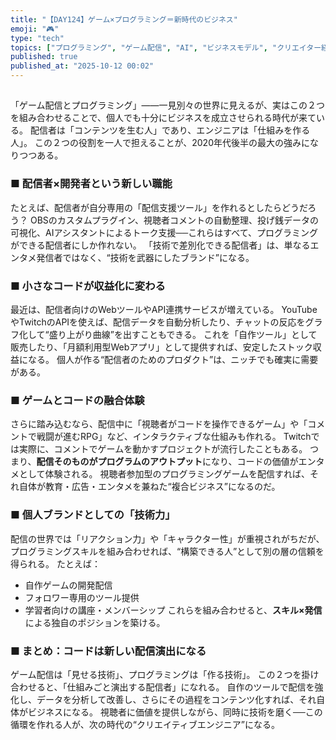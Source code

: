 ```yaml
---
title: "【DAY124】ゲーム×プログラミング＝新時代のビジネス"
emoji: "🎮"
type: "tech"
topics: ["プログラミング", "ゲーム配信", "AI", "ビジネスモデル", "クリエイター経済"]
published: true
published_at: "2025-10-12 00:02"
---
```


##

「ゲーム配信とプログラミング」――一見別々の世界に見えるが、実はこの２つを組み合わせることで、個人でも十分にビジネスを成立させられる時代が来ている。
配信者は「コンテンツを生む人」であり、エンジニアは「仕組みを作る人」。
この２つの役割を一人で担えることが、2020年代後半の最大の強みになりつつある。

### ■ 配信者×開発者という新しい職能

たとえば、配信者が自分専用の「配信支援ツール」を作れるとしたらどうだろう？
OBSのカスタムプラグイン、視聴者コメントの自動整理、投げ銭データの可視化、AIアシスタントによるトーク支援──これらはすべて、プログラミングができる配信者にしか作れない。
「技術で差別化できる配信者」は、単なるエンタメ発信者ではなく、“技術を武器にしたブランド”になる。

### ■ 小さなコードが収益化に変わる

最近は、配信者向けのWebツールやAPI連携サービスが増えている。
YouTubeやTwitchのAPIを使えば、配信データを自動分析したり、チャットの反応をグラフ化して“盛り上がり曲線”を出すこともできる。
これを「自作ツール」として販売したり、「月額利用型Webアプリ」として提供すれば、安定したストック収益になる。
個人が作る“配信者のためのプロダクト”は、ニッチでも確実に需要がある。

### ■ ゲームとコードの融合体験

さらに踏み込むなら、配信中に「視聴者がコードを操作できるゲーム」や「コメントで戦闘が進むRPG」など、インタラクティブな仕組みも作れる。
Twitchでは実際に、コメントでゲームを動かすプロジェクトが流行したこともある。
つまり、**配信そのものがプログラムのアウトプット**になり、コードの価値がエンタメとして体験される。
視聴者参加型のプログラミングゲームを配信すれば、それ自体が教育・広告・エンタメを兼ねた“複合ビジネス”になるのだ。

### ■ 個人ブランドとしての「技術力」

配信の世界では「リアクション力」や「キャラクター性」が重視されがちだが、プログラミングスキルを組み合わせれば、“構築できる人”として別の層の信頼を得られる。
たとえば：

* 自作ゲームの開発配信
* フォロワー専用のツール提供
* 学習者向けの講座・メンバーシップ
  これらを組み合わせると、**スキル×発信**による独自のポジションを築ける。

### ■ まとめ：コードは新しい配信演出になる

ゲーム配信は「見せる技術」、プログラミングは「作る技術」。
この２つを掛け合わせると、「仕組みごと演出する配信者」になれる。
自作のツールで配信を強化し、データを分析して改善し、さらにその過程をコンテンツ化すれば、それ自体がビジネスになる。
視聴者に価値を提供しながら、同時に技術を磨く──この循環を作れる人が、次の時代の“クリエイティブエンジニア”になる。